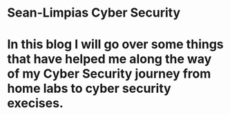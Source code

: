 # Sean-Limpias Cyber Security


# In this blog I will go over some things that have helped me along the way of my Cyber Security journey from home labs to cyber security execises. 
